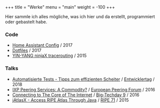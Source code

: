 +++
title = "Werke"
menu = "main"
weight = -100
+++

Hier sammle ich alles mögliche, was ich hier und da erstellt, programmiert oder gebastelt habe.

### Code

* [Home Assistant Config](https://github.com/TribuneX/home_assistant) / 2017
* [Dotfiles](https://github.com/TribuneX/dotfiles) / 2017
* [YIN-YANG ninjaX tracerouting](https://github.com/bigzaqui/yinyang) / 2015

### Talks

* [Automatisierte Tests - Tipps zum effizienten Scheiter](https://about.cbs-service.net/files/tipps_scheitern.pdf) / [Entwicklertag](https://entwicklertag.de/karlsruhe/2018/automatisierte-tests) / 2018
* [IXP Peering Services: A Commodity?](https://about.cbs-service.net/files/commodity.pdf) / [European Peering Forum](https://www.peering-forum.eu/agenda?year=2016) / 2016
* [Connecting to The Core of The Internet](https://www.youtube.com/watch?v=n6ipe0Lj8o4) / [Big-Techday 9](https://www.tngtech.com/en/tng-about-us/bigtechday/big-techday/big-techdayabstracts.html#c13764) / 2016
* [jAtlasX - Access RIPE Atlas Through Java](https://about.cbs-service.net/files/jatlasx.pdf) / [RIPE 71](http://ripe71.ripe.net/programme/meeting-plan/os-wg/) / 2015